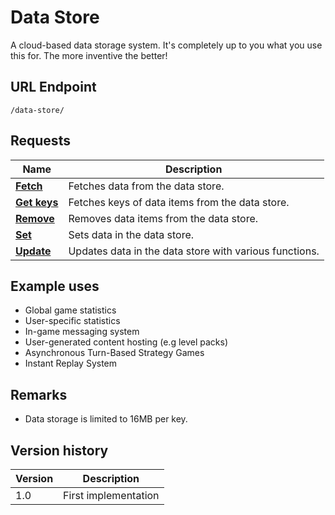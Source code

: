 # Data Store

A cloud-based data storage system. It's completely up to you what you use this for. The more inventive the better!

## URL Endpoint

```
/data-store/
```

## Requests

Name | Description
---	| ---
[**Fetch**](https://github.com/gamejolt/doc-game-api/blob/master/v1.x/data-storage/fetch.md) | Fetches data from the data store.
[**Get keys**](get-keys.md)	| Fetches keys of data items from the data store.
[**Remove**](remove.md)	| Removes data items from the data store.
[**Set**](set.md) | Sets data in the data store.
[**Update**](update.md)	| Updates data in the data store with various functions.

## Example uses

- Global game statistics
- User-specific statistics
- In-game messaging system
- User-generated content hosting (e.g level packs)
- Asynchronous Turn-Based Strategy Games
- Instant Replay System

## Remarks

- Data storage is limited to 16MB per key.

## Version history

Version		| Description
---			| ---
1.0			| First implementation
